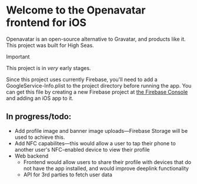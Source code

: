 # Welcome to the Openavatar frontend for iOS

Openavatar is an open-source alternative to Gravatar, and products like it. This project was built for High Seas.

> [!IMPORTANT]  
> This project is in *very* early stages.

Since this project uses currently Firebase, you'll need to add a GoogleService-Info.plist to the project directory before running the app. You can get this file by creating a new Firebase project at [the Firebase Console](https://console.firebase.google.com) and adding an iOS app to it.

## In progress/todo:
- Add profile image and banner image uploads—Firebase Storage will be used to achieve this.
- Add NFC capabilites—this would allow a user to tap their phone to another user's NFC-enabled device to view their profile
- Web backend
  - Frontend would allow users to share their profile with devices that do not have the app installed, and would improve deeplink functionality
  - API for 3rd parties to fetch user data
